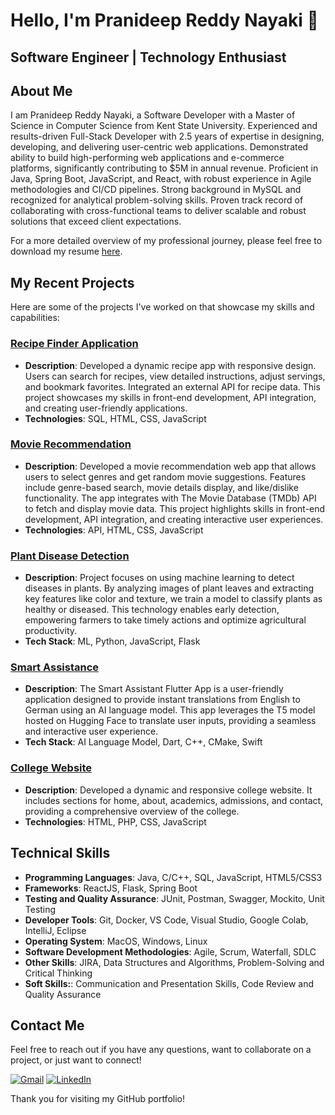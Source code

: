 # Hello, I'm Pranideep Reddy Nayaki 👋

## Software Engineer | Technology Enthusiast

## About Me

I am Pranideep Reddy Nayaki, a Software Developer with a Master of Science in Computer Science from Kent State University. Experienced and results-driven Full-Stack Developer with 2.5 years of expertise in designing, developing, and delivering user-centric web applications. Demonstrated ability to build high-performing web applications and e-commerce platforms, significantly contributing to $5M in annual revenue. Proficient in Java, Spring Boot, JavaScript, and React, with robust experience in Agile methodologies and CI/CD pipelines. Strong background in MySQL and recognized for analytical problem-solving skills. Proven track record of collaborating with cross-functional teams to deliver scalable and robust solutions that exceed client expectations.

For a more detailed overview of my professional journey, please feel free to download my resume [here](https://drive.google.com/file/d/15kmV99vW3_LrCFdaRutQnwgSbOtnuJeF/view).

## My Recent Projects

Here are some of the projects I've worked on that showcase my skills and capabilities:

### [Recipe Finder Application](https://github.com/pranideepnayaki/forkify-food-app)

- **Description**: Developed a dynamic recipe app with responsive design. Users can search for recipes, view detailed instructions, adjust servings, and bookmark favorites. Integrated an external API for recipe data. This project showcases my skills in front-end development, API integration, and creating user-friendly applications.
- **Technologies**: SQL, HTML, CSS, JavaScript

### [Movie Recommendation](https://github.com/pranideepnayaki/Movie_Recommendation)

- **Description**: Developed a movie recommendation web app that allows users to select genres and get random movie suggestions. Features include genre-based search, movie details display, and like/dislike functionality. The app integrates with The Movie Database (TMDb) API to fetch and display movie data. This project highlights skills in front-end development, API integration, and creating interactive user experiences.
- **Technologies**: API, HTML, CSS, JavaScript

### [Plant Disease Detection](https://github.com/pranideepnayaki/Plant_Disease_Detection)

- **Description**: Project focuses on using machine learning to detect diseases in plants. By analyzing images of plant leaves and extracting key features like color and texture, we train a model to classify plants as healthy or diseased. This technology enables early detection, empowering farmers to take timely actions and optimize agricultural productivity.
- **Tech Stack**: ML, Python, JavaScript, Flask

### [Smart Assistance](https://github.com/pranideepnayaki/smart_assistant)

- **Description**: The Smart Assistant Flutter App is a user-friendly application designed to provide instant translations from English to German using an AI language model. This app leverages the T5 model hosted on Hugging Face to translate user inputs, providing a seamless and interactive user experience.
- **Tech Stack**: AI Language Model, Dart, C++, CMake, Swift

### [College Website](https://github.com/pranideepnayaki/College_Website)

- **Description**: Developed a dynamic and responsive college website. It includes sections for home, about, academics, admissions, and contact, providing a comprehensive overview of the college.
- **Technologies**: HTML, PHP, CSS, JavaScript

## Technical Skills

- **Programming Languages**: Java, C/C++, SQL, JavaScript, HTML5/CSS3
- **Frameworks**: ReactJS, Flask, Spring Boot
- **Testing and Quality Assurance**: JUnit, Postman, Swagger, Mockito, Unit Testing
- **Developer Tools**: Git, Docker, VS Code, Visual Studio, Google Colab, IntelliJ, Eclipse
- **Operating System**: MacOS, Windows, Linux
- **Software Development Methodologies**: Agile, Scrum, Waterfall, SDLC
- **Other Skills**: JIRA, Data Structures and Algorithms, Problem-Solving and Critical Thinking
- **Soft Skills:**: Communication and Presentation Skills, Code Review and Quality Assurance

## Contact Me

Feel free to reach out if you have any questions, want to collaborate on a project, or just want to connect!

[![Gmail](https://img.shields.io/badge/Gmail-D14836?style=for-the-badge&logo=gmail&logoColor=white)](mailto:n.pranideepreddy1999@gmail.com)
[![LinkedIn](https://img.shields.io/badge/LinkedIn-0077B5?style=for-the-badge&logo=linkedin&logoColor=white)](https://www.linkedin.com/in/pranideepreddynayaki/)

Thank you for visiting my GitHub portfolio!
